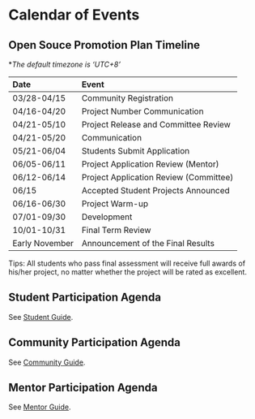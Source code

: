 

# Calendar of Events

## Open Souce Promotion Plan Timeline

**The default timezone is ‘UTC+8’*

| Date           | Event                                  |
| :------------- | :------------------------------------- |
| 03/28-04/15    | Community Registration                 |
| 04/16-04/20    | Project Number Communication           |
| 04/21-05/10    | Project Release and Committee Review   |
| 04/21-05/20    | Communication                          |
| 05/21-06/04    | Students Submit Application            |
| 06/05-06/11    | Project Application Review (Mentor)    |
| 06/12-06/14    | Project Application Review (Committee) |
| 06/15          | Accepted Student Projects Announced    |
| 06/16-06/30    | Project Warm-up                        |
| 07/01-09/30    | Development                            |
| 10/01-10/31    | Final Term Review                      |
| Early November | Announcement of the Final Results      |

Tips: All students who pass final assessment will receive full awards of his/her project, no matter whether the project will be rated as excellent.

## Student Participation Agenda

See [Student Guide](https://summer-ospp.ac.cn/help/en/student/).

## Community Participation Agenda

See [Community Guide](https://summer-ospp.ac.cn/help/en/community/).

## Mentor Participation Agenda

See [Mentor Guide](https://summer-ospp.ac.cn/help/en/mentor/).
